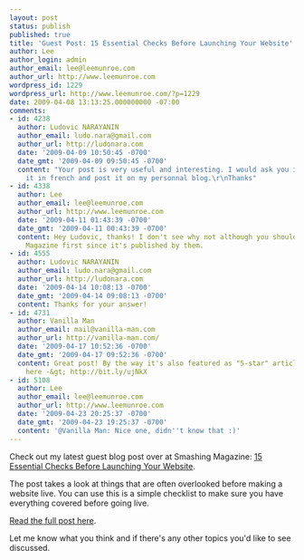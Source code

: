 ```yaml
---
layout: post
status: publish
published: true
title: 'Guest Post: 15 Essential Checks Before Launching Your Website'
author: Lee
author_login: admin
author_email: lee@leemunroe.com
author_url: http://www.leemunroe.com
wordpress_id: 1229
wordpress_url: http://www.leemunroe.com/?p=1229
date: 2009-04-08 13:13:25.000000000 -07:00
comments:
- id: 4238
  author: Ludovic NARAYANIN
  author_email: ludo.nara@gmail.com
  author_url: http://ludonara.com
  date: '2009-04-09 10:50:45 -0700'
  date_gmt: '2009-04-09 09:50:45 -0700'
  content: "Your post is very useful and interesting. I would ask you if I can adapt
    it in french and post it on my personnal blog.\r\nThanks"
- id: 4338
  author: Lee
  author_email: lee@leemunroe.com
  author_url: http://www.leemunroe.com
  date: '2009-04-11 01:43:39 -0700'
  date_gmt: '2009-04-11 00:43:39 -0700'
  content: Hey Ludovic, thanks! I don't see why not although you should ask Smashing
    Magazine first since it's published by them.
- id: 4555
  author: Ludovic NARAYANIN
  author_email: ludo.nara@gmail.com
  author_url: http://ludonara.com
  date: '2009-04-14 10:08:13 -0700'
  date_gmt: '2009-04-14 09:08:13 -0700'
  content: Thanks for your answer!
- id: 4731
  author: Vanilla Man
  author_email: mail@vanilla-man.com
  author_url: http://vanilla-man.com/
  date: '2009-04-17 10:52:36 -0700'
  date_gmt: '2009-04-17 09:52:36 -0700'
  content: Great post! By the way it's also featured as "5-star" article on SEOMoz.org
    here -&gt; http://bit.ly/ujNkX
- id: 5108
  author: Lee
  author_email: lee@leemunroe.com
  author_url: http://www.leemunroe.com
  date: '2009-04-23 20:25:37 -0700'
  date_gmt: '2009-04-23 19:25:37 -0700'
  content: '@Vanilla Man: Nice one, didn''t know that :)'
---
```

Check out my latest guest blog post over at Smashing Magazine: <a href="http://www.smashingmagazine.com/2009/04/07/15-essential-checks-before-launching-your-website">15 Essential Checks Before Launching Your Website</a>.

<!--more-->

The post takes a look at things that are often overlooked before making a website live. You can use this is a simple checklist to make sure you have everything covered before going live.

<a href="http://www.smashingmagazine.com/2009/04/07/15-essential-checks-before-launching-your-website">Read the full post here</a>.

Let me know what you think and if there's any other topics you'd like to see discussed.

